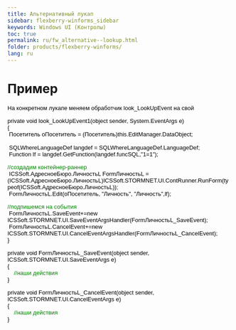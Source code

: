 ```yaml
---
title: Альтернативный лукап
sidebar: flexberry-winforms_sidebar
keywords: Windows UI (Контролы)
toc: true
permalink: ru/fw_alternative--lookup.html
folder: products/flexberry-winforms/
lang: ru
---
```


<H1 class=section><strong>Пример </strong></H1>
<P><FONT color=#000000 size=2 face=Arial><SPAN class=601553111-12032007>На конкретном лукапе меняем обработчик <FONT size=2>look_LookUpEvent </FONT>на свой</SPAN></FONT></P>
<P><FONT color=#000000 size=2 face=Arial>private void look_LookUpEvent<SPAN class=601553111-12032007>1</SPAN>(object sender, System.EventArgs e)<BR>{<BR>&nbsp;Посетитель oПосетитель = (Посетитель)this.EditManager.DataObject; <BR>&nbsp;&nbsp;<BR>&nbsp;SQLWhereLanguageDef langdef = SQLWhereLanguageDef.LanguageDef;<BR>&nbsp;Function lf = langdef.GetFunction(langdef.funcSQL,"1=1"); </FONT></P>
<P><FONT color=#000000><FONT face=Arial><FONT size=2><FONT color=#008000>//<SPAN class=601553111-12032007>создадим контейнер-раннер</SPAN></FONT><BR>&nbsp;ICSSoft.АдресноеБюро.ЛичностьL FormЛичностьL = (ICSSoft.АдресноеБюро.ЛичностьL)ICSSoft.STORMNET.UI.ContRunner.RunForm(typeof(ICSSoft.АдресноеБюро.ЛичностьL));<BR>&nbsp;FormЛичностьL.Edit(oПосетитель, "Личность", "Личность",lf);</FONT></FONT></FONT></P><FONT size=+0><SPAN class=601553111-12032007></SPAN><FONT color=#000000>
<P><FONT size=2><FONT face=Arial><FONT color=#008000>//<SPAN class=601553111-12032007>подпишемся на события</SPAN></FONT></FONT><BR></FONT><FONT size=2 face=Arial>&nbsp;FormЛичностьL.SaveEvent+=new ICSSoft.STORMNET.UI.SaveEventArgsHandler(FormЛичностьL_SaveEvent);<BR>&nbsp;FormЛичностьL.CancelEvent+=new ICSSoft.STORMNET.UI.CancelEventArgsHandler(FormЛичностьL_CancelEvent);<BR>}</FONT></FONT></FONT></P>
<P><FONT color=#000000 size=2 face=Arial>private void FormЛичностьL_SaveEvent(object sender, ICSSoft.STORMNET.UI.SaveEventArgs e)<BR>{<BR><FONT color=#008000><SPAN class=601553111-12032007>&nbsp;&nbsp;&nbsp; </SPAN>//<SPAN class=601553111-12032007>наши действия</SPAN></FONT><BR>}</FONT></P>
<P><FONT color=#000000 size=2 face=Arial>private void FormЛичностьL_CancelEvent(object sender, ICSSoft.STORMNET.UI.CancelEventArgs e)<BR>{<BR><FONT color=#008000><SPAN class=601553111-12032007>&nbsp;&nbsp;&nbsp; </SPAN>//<SPAN class=601553111-12032007>наши действия</SPAN></FONT><BR>}</FONT></P>
<P><FONT size=2 face=Arial></FONT>&nbsp;</P>